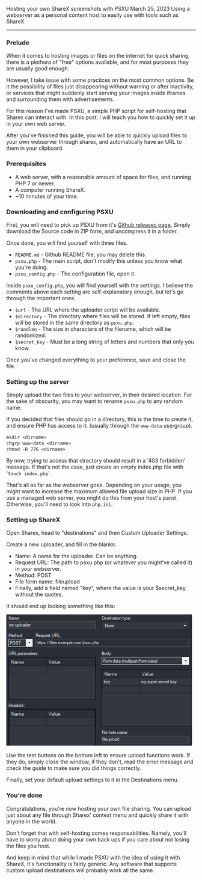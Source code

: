 Hosting your own ShareX screenshots with PSXU
March 25, 2023
Using a webserver as a personal content host to easily use with tools such as ShareX.

---

### Prelude

When it comes to hosting images or files on the internet for quick sharing, there is a plethora of "free" options available, and for most purposes they are usually good enough.

However, I take issue with some practices on the most common options.
Be it the possibility of files just disappearing without warning or after inactivity, or services that might suddenly start serving your images inside iframes and surrounding them with advertisements.

For this reason I've made PSXU, a simple PHP script for self-hosting that Sharex can interact with. In this post, I will teach you how to quickly set it up in your own web server.

After you've finished this guide, you will be able to quickly upload files to your own webserver through sharex, and automatically have an URL to them in your clipboard.

### Prerequisites

- A web server, with a reasonable amount of space for files, and running PHP 7 or newer.
- A computer running ShareX.
- ~10 minutes of your time.


### Downloading and configuring PSXU
First, you will need to pick up PSXU from it's [Github releases page](https://github.com/markski1/PSXU/releases/latest). Simply download the Source code in ZIP form, and uncompress it in a folder.

Once done, you will find yourself with three files.

- `README.md` - Github README file, you may delete this.
- `psxu.php` - The main script, don't modify this unless you know what you're doing.
- `psxu_config.php` - The configuration file, open it.

Inside `psxu_config.php`, you will find yourself with the settings. I believe the comments above each setting are self-explanatory enough, but let's go through the important ones:

- `$url` - The URL where the uploader script will be available.
- `$directory` - The directory where files will be stored. If left empty, files will be stored in the same directory as `psxu.php`.
- `$randlen` - The size in characters of the filename, which will be randomized.
- `$secret_key` - Must be a long string of letters and numbers that only you know.

Once you've changed everything to your preference, save and close the file.


### Setting up the server
Simply upload the two files to your webserver, in their desired location. For the sake of obscurity, you may want to rename `psxu.php` to any random name.

If you decided that files should go in a directory, this is the time to create it, and ensure PHP has access to it. (usually through the `www-data` usergroup).

```
mkdir <dirname>
chgrp www-data <dirname>
chmod -R 776 <dirname>
```

By now, trying to access that directory should result in a '403 forbidden' message. If that's not the case, just create an empty index.php file with '`touch index.php`'.

That's all as far as the webserver goes. Depending on your usage, you might want to increase the maximum allowed file upload size in PHP. If you use a managed web server, you might do this from your host's panel. Otherwise, you'll need to look into `php.ini`.

### Setting up ShareX

Open Sharex, head to "destinations" and then Custom Uploader Settings.

Create a new uploader, and fill in the blanks:

- Name: A name for the uploader. Can be anything.
- Request URL: The path to psxu.php (or whatever you might've called it) in your webserver.
- Method: POST
- File form name: fileupload
- Finally, add a field named "key", where the value is your $secret_key, without the quotes.

It should end up looking something like this:

![Screenshot displaying the correct settings in ShareX](../images/blog/psxu/sharex1.png)

Use the test buttons on the bottom left to ensure upload functions work. If they do, simply close the window, if they don't, read the error message and check the guide to make sure you did things correctly.

Finally, set your default upload settings to it in the Destinations menu.

### You're done
Congratulations, you're now hosting your own file sharing. You can upload just about any file through Sharex' context menu and quickly share it with anyone in the world.

Don't forget that with self-hosting comes responsabilities. Namely, you'll have to worry about doing your own back ups if you care about not losing the files you host.

And keep in mind that while I made PSXU with the idea of using it with ShareX, it's functionality is fairly generic. Any software that supports custom upload destinations will probably work all the same.